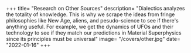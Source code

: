 +++
title=  "Research on Other Sources"
description=  "Dialectics analyzes the totality of knowledge. This is why we scrape the ideas from fringe philosophies like New Age, aliens, and pesudo-science to see if there's anything useful. For example, we get the dynamics of UFOs and their technology to see if they match our predictions in Material Superphysics since its principles must be universal"
image=  "/covers/other.jpg"
date=  "2022-01-16"
+++
